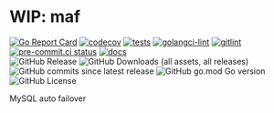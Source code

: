 # WIP: maf

[![Go Report Card](https://goreportcard.com/badge/github.com/weastur/maf)](https://goreportcard.com/report/github.com/weastur/maf)
[![codecov](https://codecov.io/gh/weastur/maf/graph/badge.svg?token=QANQ7BIQY9)](https://codecov.io/gh/weastur/maf)
[![tests](https://github.com/weastur/maf/actions/workflows/tests.yaml/badge.svg)](https://github.com/weastur/maf/actions/workflows/tests.yaml)
[![golangci-lint](https://github.com/weastur/maf/actions/workflows/golangci-lint.yaml/badge.svg)](https://github.com/weastur/maf/actions/workflows/golangci-lint.yaml)
[![gitlint](https://github.com/weastur/maf/actions/workflows/gitlint.yaml/badge.svg)](https://github.com/weastur/maf/actions/workflows/gitlint.yaml)
[![pre-commit.ci status](https://results.pre-commit.ci/badge/github/weastur/maf/main.svg)](https://results.pre-commit.ci/latest/github/weastur/maf/main)
[![docs](https://github.com/weastur/maf/actions/workflows/publish-wiki.yaml/badge.svg)](https://github.com/weastur/maf/actions/workflows/publish-wiki.yaml)</br>
![GitHub Release](https://img.shields.io/github/v/release/weastur/maf)
![GitHub Downloads (all assets, all releases)](https://img.shields.io/github/downloads/weastur/maf/total)
![GitHub commits since latest release](https://img.shields.io/github/commits-since/weastur/maf/latest)
![GitHub go.mod Go version](https://img.shields.io/github/go-mod/go-version/weastur/maf)
![GitHub License](https://img.shields.io/github/license/weastur/maf)

MySQL auto failover
